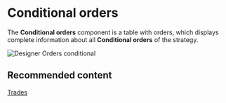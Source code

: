 # Conditional orders

The **Conditional orders** component is a table with orders, which displays complete information about all **Conditional orders** of the strategy. 

![Designer Orders conditional](~/images/Designer_Orders_conditional.png)

## Recommended content

[Trades](Designer_Trades.md)
